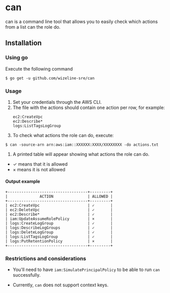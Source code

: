 # can

can is a command line tool that allows you to easily check which actions from a list can the role do.

## Installation

### Using go

Execute the following command

```shell
$ go get -u github.com/wizeline-sre/can
```

### Usage

1. Set your credentials through the AWS CLI.
1. The file with the actions should contain one action per row, for example:
    ```shell
    ec2:CreateVpc
    ec2:Describe*
    logs:ListTagsLogGroup
    ```
1. To check what actions the role can do, execute:
  ```shell
  $ can -source-arn arn:aws:iam::XXXXXX:XXXX/XXXXXXXX -do actions.txt
  ```
1. A printed table will appear showing what actions the role can do.
  - ✓ means that it is allowed
  - × means it is not allowed

#### Output example

```shell
+-----------------------------------+---------+
|              ACTION               | ALLOWED |
+-----------------------------------+---------+
| ec2:CreateVpc                     | ✓       |
| ec2:DeleteVpc                     | ✓       |
| ec2:Describe*                     | ✓       |
| iam:UpdateAssumeRolePolicy        | ×       |
| logs:CreateLogGroup               | ✓       |
| logs:DescribeLogGroups            | ✓       |
| logs:DeleteLogGroup               | ✓       |
| logs:ListTagsLogGroup             | ✓       |
| logs:PutRetentionPolicy           | ×       |
+-----------------------------------+---------+
```

### Restrictions and considerations

- You'll need to have `iam:SimulatePrincipalPolicy` to be able to run `can` successfully.

- Currently, `can` does not support context keys.